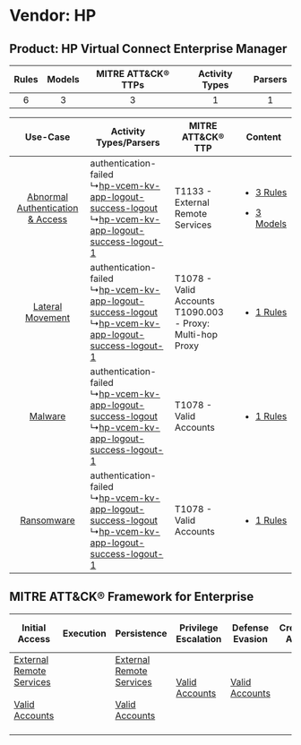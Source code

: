 Vendor: HP
==========
Product: HP Virtual Connect Enterprise Manager
----------------------------------------------
| Rules | Models | MITRE ATT&CK® TTPs | Activity Types | Parsers |
|:-----:|:------:|:------------------:|:--------------:|:-------:|
|   6   |   3    |         3          |       1        |    1    |

|    Use-Case    | Activity Types/Parsers    | MITRE ATT&CK® TTP    | Content    |
|:----:| ---- | ---- | ---- |
| [Abnormal Authentication & Access](../../../UseCases/uc_abnormal_authentication_&_access.md) |  authentication-failed<br> ↳[hp-vcem-kv-app-logout-success-logout](Ps/pC_hpvcemkvapplogoutsuccesslogout.md)<br> ↳[hp-vcem-kv-app-logout-success-logout-1](Ps/pC_hpvcemkvapplogoutsuccesslogout1.md)<br> | T1133 - External Remote Services<br>    | [<ul><li>3 Rules</li></ul><ul><li>3 Models</li></ul>](RM/r_m_hp_hp_virtual_connect_enterprise_manager_Abnormal_Authentication_&_Access.md) |
|    [Lateral Movement](../../../UseCases/uc_lateral_movement.md)    |  authentication-failed<br> ↳[hp-vcem-kv-app-logout-success-logout](Ps/pC_hpvcemkvapplogoutsuccesslogout.md)<br> ↳[hp-vcem-kv-app-logout-success-logout-1](Ps/pC_hpvcemkvapplogoutsuccesslogout1.md)<br> | T1078 - Valid Accounts<br>T1090.003 - Proxy: Multi-hop Proxy<br> | [<ul><li>1 Rules</li></ul>](RM/r_m_hp_hp_virtual_connect_enterprise_manager_Lateral_Movement.md)    |
|    [Malware](../../../UseCases/uc_malware.md)    |  authentication-failed<br> ↳[hp-vcem-kv-app-logout-success-logout](Ps/pC_hpvcemkvapplogoutsuccesslogout.md)<br> ↳[hp-vcem-kv-app-logout-success-logout-1](Ps/pC_hpvcemkvapplogoutsuccesslogout1.md)<br> | T1078 - Valid Accounts<br>    | [<ul><li>1 Rules</li></ul>](RM/r_m_hp_hp_virtual_connect_enterprise_manager_Malware.md)    |
|    [Ransomware](../../../UseCases/uc_ransomware.md)    |  authentication-failed<br> ↳[hp-vcem-kv-app-logout-success-logout](Ps/pC_hpvcemkvapplogoutsuccesslogout.md)<br> ↳[hp-vcem-kv-app-logout-success-logout-1](Ps/pC_hpvcemkvapplogoutsuccesslogout1.md)<br> | T1078 - Valid Accounts<br>    | [<ul><li>1 Rules</li></ul>](RM/r_m_hp_hp_virtual_connect_enterprise_manager_Ransomware.md)    |

MITRE ATT&CK® Framework for Enterprise
--------------------------------------
| Initial Access                                                                                                                                   | Execution | Persistence                                                                                                                                      | Privilege Escalation                                                | Defense Evasion                                                     | Credential Access | Discovery | Lateral Movement | Collection | Command and Control                                                                                                                       | Exfiltration | Impact |
| ------------------------------------------------------------------------------------------------------------------------------------------------ | --------- | ------------------------------------------------------------------------------------------------------------------------------------------------ | ------------------------------------------------------------------- | ------------------------------------------------------------------- | ----------------- | --------- | ---------------- | ---------- | ----------------------------------------------------------------------------------------------------------------------------------------- | ------------ | ------ |
| [External Remote Services](https://attack.mitre.org/techniques/T1133)<br><br>[Valid Accounts](https://attack.mitre.org/techniques/T1078)<br><br> |           | [External Remote Services](https://attack.mitre.org/techniques/T1133)<br><br>[Valid Accounts](https://attack.mitre.org/techniques/T1078)<br><br> | [Valid Accounts](https://attack.mitre.org/techniques/T1078)<br><br> | [Valid Accounts](https://attack.mitre.org/techniques/T1078)<br><br> |                   |           |                  |            | [Proxy: Multi-hop Proxy](https://attack.mitre.org/techniques/T1090/003)<br><br>[Proxy](https://attack.mitre.org/techniques/T1090)<br><br> |              |        |